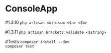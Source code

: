 # ConsoleApp


#1.3.10
`php artisan math:sum <$a> <$b>`

#1.3.11
`php artisan brackets:validate <$string>`

#Tests
`composer install --dev`
\
`composer test`